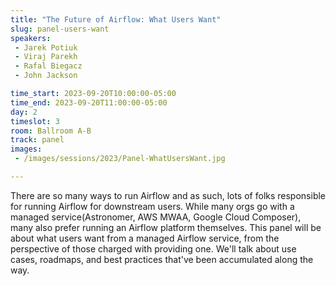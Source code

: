 ```yaml
---
title: "The Future of Airflow: What Users Want"
slug: panel-users-want
speakers:
 - Jarek Potiuk
 - Viraj Parekh
 - Rafal Biegacz
 - John Jackson

time_start: 2023-09-20T10:00:00-05:00
time_end: 2023-09-20T11:00:00-05:00
day: 2
timeslot: 3
room: Ballroom A-B
track: panel
images:
 - /images/sessions/2023/Panel-WhatUsersWant.jpg

---
```


There are so many ways to run Airflow and as such, lots of folks responsible for running Airflow for downstream users. While many orgs go with a managed service(Astronomer, AWS MWAA, Google Cloud Composer), many also prefer running an Airflow platform themselves. This panel will be about what users want from a managed Airflow service, from the perspective of those charged with providing one. We'll talk about use cases, roadmaps, and best practices that've been accumulated along the way.

